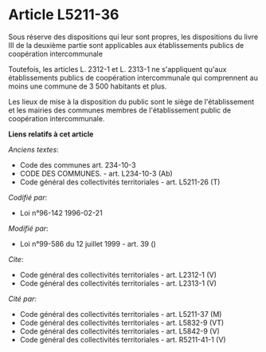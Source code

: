 # Article L5211-36

Sous réserve des dispositions qui leur sont propres, les dispositions du livre III de la deuxième partie sont applicables aux
établissements publics de coopération intercommunale 

Toutefois, les articles L. 2312-1 et L. 2313-1 ne s'appliquent qu'aux établissements publics de coopération intercommunale
qui comprennent au moins une commune de 3 500 habitants et plus. 

Les lieux de mise à la disposition du public sont le siège de l'établissement et les mairies des communes membres de
l'établissement public de coopération intercommunale.

**Liens relatifs à cet article**

_Anciens textes_:

  - Code des communes art. 234-10-3
  - CODE DES COMMUNES. - art. L234-10-3 (Ab)
  - Code général des collectivités territoriales - art. L5211-26 (T)

_Codifié par_:

  - Loi n°96-142 1996-02-21

_Modifié par_:

  - Loi n°99-586 du 12 juillet 1999 - art. 39 ()

_Cite_:

  - Code général des collectivités territoriales - art. L2312-1 (V)
  - Code général des collectivités territoriales - art. L2313-1 (V)

_Cité par_:

  - Code général des collectivités territoriales - art. L5211-37 (M)
  - Code général des collectivités territoriales - art. L5832-9 (VT)
  - Code général des collectivités territoriales - art. L5842-9 (V)
  - Code général des collectivités territoriales - art. R5211-41-1 (V)
